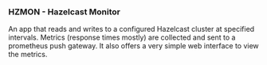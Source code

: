 ### HZMON - Hazelcast Monitor

An app that reads and writes to a configured Hazelcast cluster at specified intervals. 
Metrics (response times mostly) are collected and sent to a prometheus push gateway.
It also offers a very simple web interface to view the metrics.
